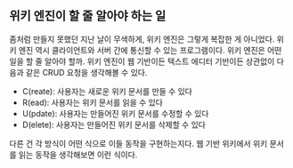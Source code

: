 ## 위키 엔진이 할 줄 알아야 하는 일

좀처럼 만들지 못했던 지난 날이 무색하게, 위키 엔진은 그렇게 복잡한 게 아니었다. 위키 엔진 역시 클라이언트와 서버 간에 통신할 수 있는 프로그램이다. 위키 엔진은 어떤 일을 할 줄 알아야 할까. 위키 엔진이 웹 기반이든 텍스트 에디터 기반이든 상관없이 다음과 같은 CRUD 요청을 생각해볼 수 있다.

- C(reate): 사용자는 새로운 위키 문서를 만들 수 있다
- R(ead): 사용자는 위키 문서를 읽을 수 있다
- U(pdate): 사용자는 만들어진 위키 문서를 수정할 수 있다
- D(elete): 사용자는 만들어진 위키 문서를 삭제할 수 있다

다른 건 각 방식이 어떤 식으로 이들 동작을 구현하는지다. 웹 기반 위키에서 위키 문서를 읽는 동작을 생각해보면 이런 식이다.